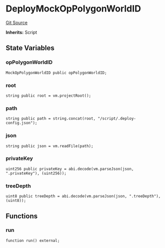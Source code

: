 # DeployMockOpPolygonWorldID

[Git Source](https://github.com/worldcoin/world-id-state-bridge/blob/5310dfa83169d2ad2a0eac7fa77c5c40fc5823d0/src/script/deploy/DeployMockOpPolygonWorldID.s.sol)

**Inherits:** Script

## State Variables

### opPolygonWorldID

```solidity
MockOpPolygonWorldID public opPolygonWorldID;
```

### root

```solidity
string public root = vm.projectRoot();
```

### path

```solidity
string public path = string.concat(root, "/script/.deploy-config.json");
```

### json

```solidity
string public json = vm.readFile(path);
```

### privateKey

```solidity
uint256 public privateKey = abi.decode(vm.parseJson(json, ".privateKey"), (uint256));
```

### treeDepth

```solidity
uint8 public treeDepth = abi.decode(vm.parseJson(json, ".treeDepth"), (uint8));
```

## Functions

### run

```solidity
function run() external;
```
